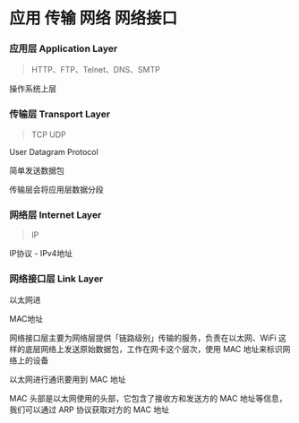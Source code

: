 
# 应用 传输 网络 网络接口



### 应用层 Application Layer

> HTTP、FTP、Telnet、DNS、SMTP

操作系统上层


### 传输层 Transport Layer

> TCP UDP

User Datagram Protocol

简单发送数据包

传输层会将应用层数据分段


### 网络层 Internet Layer

> IP

IP协议 - IPv4地址


### 网络接口层 Link Layer

以太网进

MAC地址

网络接口层主要为网络层提供「链路级别」传输的服务，负责在以太网、WiFi 这样的底层网络上发送原始数据包，工作在网卡这个层次，使用 MAC 地址来标识网络上的设备


以太网进行通讯要用到 MAC 地址

MAC 头部是以太网使用的头部，它包含了接收方和发送方的 MAC 地址等信息，我们可以通过 ARP 协议获取对方的 MAC 地址

